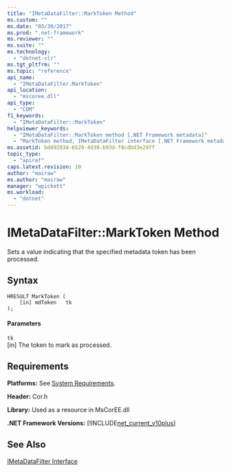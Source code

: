```yaml
---
title: "IMetaDataFilter::MarkToken Method"
ms.custom: ""
ms.date: "03/30/2017"
ms.prod: ".net-framework"
ms.reviewer: ""
ms.suite: ""
ms.technology: 
  - "dotnet-clr"
ms.tgt_pltfrm: ""
ms.topic: "reference"
api_name: 
  - "IMetaDataFilter.MarkToken"
api_location: 
  - "mscoree.dll"
api_type: 
  - "COM"
f1_keywords: 
  - "IMetaDataFilter::MarkToken"
helpviewer_keywords: 
  - "IMetaDataFilter::MarkToken method [.NET Framework metadata]"
  - "MarkToken method, IMetaDataFilter interface [.NET Framework metadata]"
ms.assetid: bd492834-6529-4d39-b93d-f8cdbd3e297f
topic_type: 
  - "apiref"
caps.latest.revision: 10
author: "mairaw"
ms.author: "mairaw"
manager: "wpickett"
ms.workload: 
  - "dotnet"
---
```

# IMetaDataFilter::MarkToken Method
Sets a value indicating that the specified metadata token has been processed.  
  
## Syntax  
  
```  
HRESULT MarkToken (  
    [in] mdToken   tk  
);  
```  
  
#### Parameters  
 `tk`  
 [in] The token to mark as processed.  
  
## Requirements  
 **Platforms:** See [System Requirements](../../../../docs/framework/get-started/system-requirements.md).  
  
 **Header:** Cor.h  
  
 **Library:** Used as a resource in MsCorEE.dll  
  
 **.NET Framework Versions:** [!INCLUDE[net_current_v10plus](../../../../includes/net-current-v10plus-md.md)]  
  
## See Also  
 [IMetaDataFilter Interface](../../../../docs/framework/unmanaged-api/metadata/imetadatafilter-interface.md)

